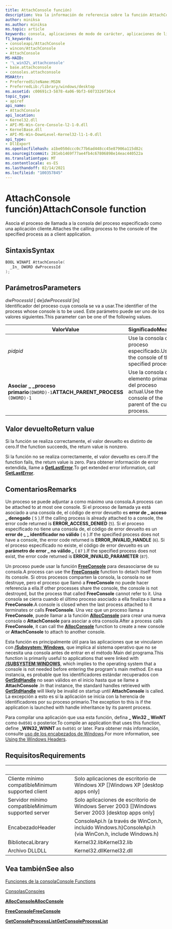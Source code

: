 ```yaml
---
title: AttachConsole función)
description: Vea la información de referencia sobre la función AttachConsole, que asocia el proceso de llamada a la consola del proceso especificado.
author: miniksa
ms.author: miniksa
ms.topic: article
keywords: consola, aplicaciones de modo de carácter, aplicaciones de línea de comandos, aplicaciones de terminal, API de consola
f1_keywords:
- consoleapi/AttachConsole
- wincon/AttachConsole
- AttachConsole
MS-HAID:
- '\_win32\_attachconsole'
- base.attachconsole
- consoles.attachconsole
MSHAttr:
- PreferredSiteName:MSDN
- PreferredLib:/library/windows/desktop
ms.assetid: c00691c3-5878-4a06-9bf3-6073326f36c4
topic_type:
- apiref
api_name:
- AttachConsole
api_location:
- Kernel32.dll
- API-MS-Win-Core-Console-l2-1-0.dll
- KernelBase.dll
- API-MS-Win-DownLevel-Kernel32-l1-1-0.dll
api_type:
- DllExport
ms.openlocfilehash: a1be050dccc0c77b6ad448cc45e87906a115d82c
ms.sourcegitcommit: 281eb1469f77ae4fb4c67806898e14eac440522a
ms.translationtype: MT
ms.contentlocale: es-ES
ms.lasthandoff: 02/14/2021
ms.locfileid: "100357845"
---
```

# <a name="attachconsole-function"></a><span data-ttu-id="355a4-104">AttachConsole función)</span><span class="sxs-lookup"><span data-stu-id="355a4-104">AttachConsole function</span></span>

<span data-ttu-id="355a4-105">Asocia el proceso de llamada a la consola del proceso especificado como una aplicación cliente.</span><span class="sxs-lookup"><span data-stu-id="355a4-105">Attaches the calling process to the console of the specified process as a client application.</span></span>

## <a name="syntax"></a><span data-ttu-id="355a4-106">Sintaxis</span><span class="sxs-lookup"><span data-stu-id="355a4-106">Syntax</span></span>

```C
BOOL WINAPI AttachConsole(
  _In_ DWORD dwProcessId
);
```

## <a name="parameters"></a><span data-ttu-id="355a4-107">Parámetros</span><span class="sxs-lookup"><span data-stu-id="355a4-107">Parameters</span></span>

<span data-ttu-id="355a4-108">*dwProcessId* \[ de\]</span><span class="sxs-lookup"><span data-stu-id="355a4-108">*dwProcessId* \[in\]</span></span>  
<span data-ttu-id="355a4-109">Identificador del proceso cuya consola se va a usar.</span><span class="sxs-lookup"><span data-stu-id="355a4-109">The identifier of the process whose console is to be used.</span></span> <span data-ttu-id="355a4-110">Este parámetro puede ser uno de los valores siguientes.</span><span class="sxs-lookup"><span data-stu-id="355a4-110">This parameter can be one of the following values.</span></span>

| <span data-ttu-id="355a4-111">Valor</span><span class="sxs-lookup"><span data-stu-id="355a4-111">Value</span></span> | <span data-ttu-id="355a4-112">Significado</span><span class="sxs-lookup"><span data-stu-id="355a4-112">Meaning</span></span> |
|-|-|
| <span data-ttu-id="355a4-113">*pid*</span><span class="sxs-lookup"><span data-stu-id="355a4-113">*pid*</span></span> | <span data-ttu-id="355a4-114">Use la consola del proceso especificado.</span><span class="sxs-lookup"><span data-stu-id="355a4-114">Use the console of the specified process.</span></span> |
| <span data-ttu-id="355a4-115">**Asociar \_ \_proceso primario**`(DWORD)-1`</span><span class="sxs-lookup"><span data-stu-id="355a4-115">**ATTACH\_PARENT\_PROCESS** `(DWORD)-1`</span></span> | <span data-ttu-id="355a4-116">Use la consola del elemento primario del proceso actual.</span><span class="sxs-lookup"><span data-stu-id="355a4-116">Use the console of the parent of the current process.</span></span> |

## <a name="return-value"></a><span data-ttu-id="355a4-117">Valor devuelto</span><span class="sxs-lookup"><span data-stu-id="355a4-117">Return value</span></span>

<span data-ttu-id="355a4-118">Si la función se realiza correctamente, el valor devuelto es distinto de cero.</span><span class="sxs-lookup"><span data-stu-id="355a4-118">If the function succeeds, the return value is nonzero.</span></span>

<span data-ttu-id="355a4-119">Si la función no se realiza correctamente, el valor devuelto es cero.</span><span class="sxs-lookup"><span data-stu-id="355a4-119">If the function fails, the return value is zero.</span></span> <span data-ttu-id="355a4-120">Para obtener información de error extendida, llame a [**GetLastError**](/windows/win32/api/errhandlingapi/nf-errhandlingapi-getlasterror).</span><span class="sxs-lookup"><span data-stu-id="355a4-120">To get extended error information, call [**GetLastError**](/windows/win32/api/errhandlingapi/nf-errhandlingapi-getlasterror).</span></span>

## <a name="remarks"></a><span data-ttu-id="355a4-121">Comentarios</span><span class="sxs-lookup"><span data-stu-id="355a4-121">Remarks</span></span>

<span data-ttu-id="355a4-122">Un proceso se puede adjuntar a como máximo una consola.</span><span class="sxs-lookup"><span data-stu-id="355a4-122">A process can be attached to at most one console.</span></span> <span data-ttu-id="355a4-123">Si el proceso de llamada ya está asociado a una consola de, el código de error devuelto es **error de \_ acceso \_ denegado** ( `5` ).</span><span class="sxs-lookup"><span data-stu-id="355a4-123">If the calling process is already attached to a console, the error code returned is **ERROR\_ACCESS\_DENIED** (`5`).</span></span> <span data-ttu-id="355a4-124">Si el proceso especificado no tiene una consola de, el código de error devuelto es un **error de \_ \_ identificador no válido** ( `6` ).</span><span class="sxs-lookup"><span data-stu-id="355a4-124">If the specified process does not have a console, the error code returned is **ERROR\_INVALID\_HANDLE** (`6`).</span></span> <span data-ttu-id="355a4-125">Si el proceso especificado no existe, el código de error devuelto es un **parámetro de error \_ no válido \_** ( `87` ).</span><span class="sxs-lookup"><span data-stu-id="355a4-125">If the specified process does not exist, the error code returned is **ERROR\_INVALID\_PARAMETER** (`87`).</span></span>

<span data-ttu-id="355a4-126">Un proceso puede usar la función [**FreeConsole**](freeconsole.md) para desasociarse de su consola.</span><span class="sxs-lookup"><span data-stu-id="355a4-126">A process can use the [**FreeConsole**](freeconsole.md) function to detach itself from its console.</span></span> <span data-ttu-id="355a4-127">Si otros procesos comparten la consola, la consola no se destruye, pero el proceso que llamó a **FreeConsole** no puede hacer referencia a ella.</span><span class="sxs-lookup"><span data-stu-id="355a4-127">If other processes share the console, the console is not destroyed, but the process that called **FreeConsole** cannot refer to it.</span></span> <span data-ttu-id="355a4-128">Una consola se cierra cuando el último proceso asociado a ella finaliza o llama a **FreeConsole**.</span><span class="sxs-lookup"><span data-stu-id="355a4-128">A console is closed when the last process attached to it terminates or calls **FreeConsole**.</span></span> <span data-ttu-id="355a4-129">Una vez que un proceso llama a **FreeConsole**, puede llamar a la función [**AllocConsole**](allocconsole.md) para crear una nueva consola o **AttachConsole** para asociar a otra consola.</span><span class="sxs-lookup"><span data-stu-id="355a4-129">After a process calls **FreeConsole**, it can call the [**AllocConsole**](allocconsole.md) function to create a new console or **AttachConsole** to attach to another console.</span></span>

<span data-ttu-id="355a4-130">Esta función es principalmente útil para las aplicaciones que se vincularon con [**/Subsystem: Windows**](/cpp/build/reference/subsystem-specify-subsystem), que implica al sistema operativo que no se necesita una consola antes de entrar en el método Main del programa.</span><span class="sxs-lookup"><span data-stu-id="355a4-130">This function is primarily useful to applications that were linked with [**/SUBSYSTEM:WINDOWS**](/cpp/build/reference/subsystem-specify-subsystem), which implies to the operating system that a console is not needed before entering the program's main method.</span></span> <span data-ttu-id="355a4-131">En esa instancia, es probable que los identificadores estándar recuperados con [**GetStdHandle**](getstdhandle.md) no sean válidos en el inicio hasta que se llame a **AttachConsole** .</span><span class="sxs-lookup"><span data-stu-id="355a4-131">In that instance, the standard handles retrieved with [**GetStdHandle**](getstdhandle.md) will likely be invalid on startup until **AttachConsole** is called.</span></span> <span data-ttu-id="355a4-132">La excepción a esto es si la aplicación se inicia con la herencia de identificadores por su proceso primario.</span><span class="sxs-lookup"><span data-stu-id="355a4-132">The exception to this is if the application is launched with handle inheritance by its parent process.</span></span>

<span data-ttu-id="355a4-133">Para compilar una aplicación que usa esta función, defina **\_ Win32 \_ WinNT** como `0x0501` o posterior.</span><span class="sxs-lookup"><span data-stu-id="355a4-133">To compile an application that uses this function, define **\_WIN32\_WINNT** as `0x0501` or later.</span></span> <span data-ttu-id="355a4-134">Para obtener más información, consulte [uso de los encabezados de Windows](/windows/win32/winprog/using-the-windows-headers).</span><span class="sxs-lookup"><span data-stu-id="355a4-134">For more information, see [Using the Windows Headers](/windows/win32/winprog/using-the-windows-headers).</span></span>

## <a name="requirements"></a><span data-ttu-id="355a4-135">Requisitos</span><span class="sxs-lookup"><span data-stu-id="355a4-135">Requirements</span></span>

| &nbsp; | &nbsp; |
|-|-|
| <span data-ttu-id="355a4-136">Cliente mínimo compatible</span><span class="sxs-lookup"><span data-stu-id="355a4-136">Minimum supported client</span></span> | <span data-ttu-id="355a4-137">Solo aplicaciones de escritorio de Windows XP \[\]</span><span class="sxs-lookup"><span data-stu-id="355a4-137">Windows XP \[desktop apps only\]</span></span> |
| <span data-ttu-id="355a4-138">Servidor mínimo compatible</span><span class="sxs-lookup"><span data-stu-id="355a4-138">Minimum supported server</span></span> | <span data-ttu-id="355a4-139">Solo aplicaciones de escritorio de Windows Server 2003 \[\]</span><span class="sxs-lookup"><span data-stu-id="355a4-139">Windows Server 2003 \[desktop apps only\]</span></span> |
| <span data-ttu-id="355a4-140">Encabezado</span><span class="sxs-lookup"><span data-stu-id="355a4-140">Header</span></span> | <span data-ttu-id="355a4-141">ConsoleApi.h (a través de WinCon.h, incluido Windows.h)</span><span class="sxs-lookup"><span data-stu-id="355a4-141">ConsoleApi.h (via WinCon.h, include Windows.h)</span></span> |
| <span data-ttu-id="355a4-142">Biblioteca</span><span class="sxs-lookup"><span data-stu-id="355a4-142">Library</span></span> | <span data-ttu-id="355a4-143">Kernel32.lib</span><span class="sxs-lookup"><span data-stu-id="355a4-143">Kernel32.lib</span></span> |
| <span data-ttu-id="355a4-144">Archivo DLL</span><span class="sxs-lookup"><span data-stu-id="355a4-144">DLL</span></span> | <span data-ttu-id="355a4-145">Kernel32.dll</span><span class="sxs-lookup"><span data-stu-id="355a4-145">Kernel32.dll</span></span> |

## <a name="see-also"></a><span data-ttu-id="355a4-146">Vea también</span><span class="sxs-lookup"><span data-stu-id="355a4-146">See also</span></span>

[<span data-ttu-id="355a4-147">Funciones de la consola</span><span class="sxs-lookup"><span data-stu-id="355a4-147">Console Functions</span></span>](console-functions.md)

[<span data-ttu-id="355a4-148">Consolas</span><span class="sxs-lookup"><span data-stu-id="355a4-148">Consoles</span></span>](consoles.md)

[<span data-ttu-id="355a4-149">**AllocConsole**</span><span class="sxs-lookup"><span data-stu-id="355a4-149">**AllocConsole**</span></span>](allocconsole.md)

[<span data-ttu-id="355a4-150">**FreeConsole**</span><span class="sxs-lookup"><span data-stu-id="355a4-150">**FreeConsole**</span></span>](freeconsole.md)

[<span data-ttu-id="355a4-151">**GetConsoleProcessList**</span><span class="sxs-lookup"><span data-stu-id="355a4-151">**GetConsoleProcessList**</span></span>](getconsoleprocesslist.md)